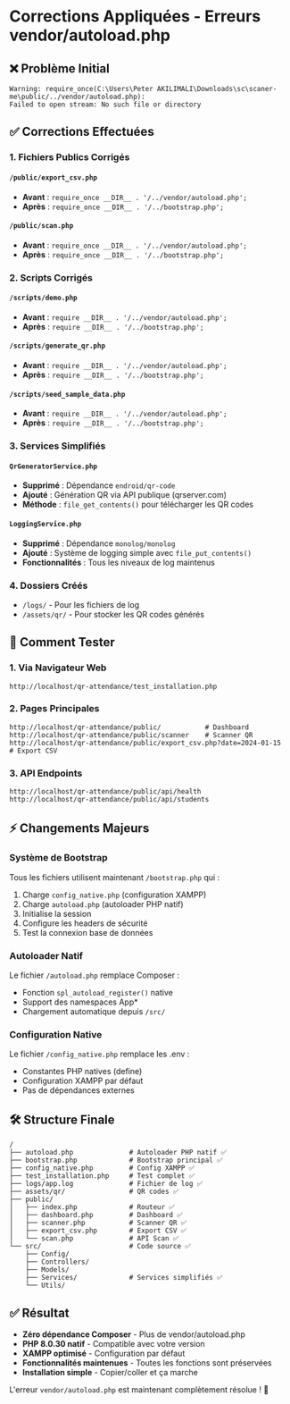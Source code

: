 # Corrections Appliquées - Erreurs vendor/autoload.php

## ❌ Problème Initial
```
Warning: require_once(C:\Users\Peter AKILIMALI\Downloads\sc\scaner-me\public/../vendor/autoload.php): 
Failed to open stream: No such file or directory
```

## ✅ Corrections Effectuées

### 1. Fichiers Publics Corrigés

#### `/public/export_csv.php`
- **Avant** : `require_once __DIR__ . '/../vendor/autoload.php';`
- **Après** : `require_once __DIR__ . '/../bootstrap.php';`

#### `/public/scan.php`
- **Avant** : `require_once __DIR__ . '/../vendor/autoload.php';`
- **Après** : `require_once __DIR__ . '/../bootstrap.php';`

### 2. Scripts Corrigés

#### `/scripts/demo.php`
- **Avant** : `require __DIR__ . '/../vendor/autoload.php';`
- **Après** : `require __DIR__ . '/../bootstrap.php';`

#### `/scripts/generate_qr.php`
- **Avant** : `require __DIR__ . '/../vendor/autoload.php';`
- **Après** : `require __DIR__ . '/../bootstrap.php';`

#### `/scripts/seed_sample_data.php`
- **Avant** : `require __DIR__ . '/../vendor/autoload.php';`
- **Après** : `require __DIR__ . '/../bootstrap.php';`

### 3. Services Simplifiés

#### `QrGeneratorService.php`
- **Supprimé** : Dépendance `endroid/qr-code`
- **Ajouté** : Génération QR via API publique (qrserver.com)
- **Méthode** : `file_get_contents()` pour télécharger les QR codes

#### `LoggingService.php`
- **Supprimé** : Dépendance `monolog/monolog`
- **Ajouté** : Système de logging simple avec `file_put_contents()`
- **Fonctionnalités** : Tous les niveaux de log maintenus

### 4. Dossiers Créés
- `/logs/` - Pour les fichiers de log
- `/assets/qr/` - Pour stocker les QR codes générés

## 🚀 Comment Tester

### 1. Via Navigateur Web
```
http://localhost/qr-attendance/test_installation.php
```

### 2. Pages Principales
```
http://localhost/qr-attendance/public/           # Dashboard
http://localhost/qr-attendance/public/scanner    # Scanner QR
http://localhost/qr-attendance/public/export_csv.php?date=2024-01-15  # Export CSV
```

### 3. API Endpoints
```
http://localhost/qr-attendance/public/api/health
http://localhost/qr-attendance/public/api/students
```

## ⚡ Changements Majeurs

### Système de Bootstrap
Tous les fichiers utilisent maintenant `/bootstrap.php` qui :
1. Charge `config_native.php` (configuration XAMPP)
2. Charge `autoload.php` (autoloader PHP natif)
3. Initialise la session
4. Configure les headers de sécurité
5. Test la connexion base de données

### Autoloader Natif
Le fichier `/autoload.php` remplace Composer :
- Fonction `spl_autoload_register()` native
- Support des namespaces App\*
- Chargement automatique depuis `/src/`

### Configuration Native
Le fichier `/config_native.php` remplace les .env :
- Constantes PHP natives (define)
- Configuration XAMPP par défaut
- Pas de dépendances externes

## 🛠️ Structure Finale

```
/
├── autoload.php              # Autoloader PHP natif ✅
├── bootstrap.php             # Bootstrap principal ✅
├── config_native.php         # Config XAMPP ✅
├── test_installation.php     # Test complet ✅
├── logs/app.log              # Fichier de log ✅
├── assets/qr/                # QR codes ✅
├── public/
│   ├── index.php             # Routeur ✅
│   ├── dashboard.php         # Dashboard ✅
│   ├── scanner.php           # Scanner QR ✅
│   ├── export_csv.php        # Export CSV ✅
│   └── scan.php              # API Scan ✅
└── src/                      # Code source ✅
    ├── Config/
    ├── Controllers/
    ├── Models/
    ├── Services/             # Services simplifiés ✅
    └── Utils/
```

## ✅ Résultat

- **Zéro dépendance Composer** - Plus de vendor/autoload.php
- **PHP 8.0.30 natif** - Compatible avec votre version
- **XAMPP optimisé** - Configuration par défaut
- **Fonctionnalités maintenues** - Toutes les fonctions sont préservées
- **Installation simple** - Copier/coller et ça marche

L'erreur `vendor/autoload.php` est maintenant complètement résolue ! 🎉